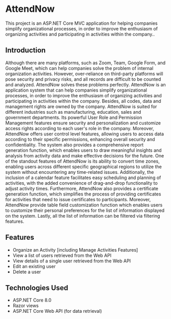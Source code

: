# AttendNow

This project is an ASP.NET Core MVC application for helping companies simplify organizational processes, in order to improve the enthusiasm of organizing activities and participating in activities within the company..

## Introduction

Although there are many platforms, such as Zoom, Team, Google Form, and Google Meet, which can help companies solve the problem of internal organization activities. However, over-reliance on third-party platforms will pose security and privacy risks, and all records are difficult to be counted and analyzed. AttendNow solves these problems perfectly. AttendNow is an application system that can help companies simplify organizational processes, in order to improve the enthusiasm of organizing activities and participating in activities within the company. Besides, all codes, data and management rights are owned by the company. AttendNow is suited for different industries such as manufacturing, education, sales and government departments. Its powerful User Role and Permission Management features ensure security and personalization and customize access rights according to each user's role in the company. Moreover, AttendNow offers user control level features, allowing users to access data according to their specific permissions, enhancing overall security and confidentiality. The system also provides a comprehensive report generation function, which enables users to draw meaningful insights and analysis from activity data and make effective decisions for the future. One of the standout features of AttendNow is its ability to convert time zones, enabling users across different specific geographical regions to utilize the system without encountering any time-related issues. Additionally, the inclusion of a calendar feature facilitates easy scheduling and planning of activities, with the added convenience of drag-and-drop functionality to adjust activity times. Furthermore, AttendNow also provides a certificate generation function, which simplifies the process of providing certificates for activities that need to issue certificates to participants. Moreover, AttendNow provide table field customization function which enables users to customize their personal preferences for the list of information displayed on the system. Lastly, all the list of information can be filtered via filtering features. 

## Features

- Organize an Activity [including Manage Activities Features]
- View a list of users retrieved from the Web API
- View details of a single user retrieved from the Web API
- Edit an existing user
- Delete a user

## Technologies Used

- ASP.NET Core 8.0
- Razor views
- ASP.NET Core Web API (for data retrieval)

